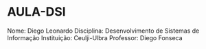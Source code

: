 # AULA-DSI
Nome: Diego Leonardo
Disciplina: Desenvolvimento de Sistemas de Informação
Instituição: Ceulji-Ulbra
Professor: Diego Fonseca
